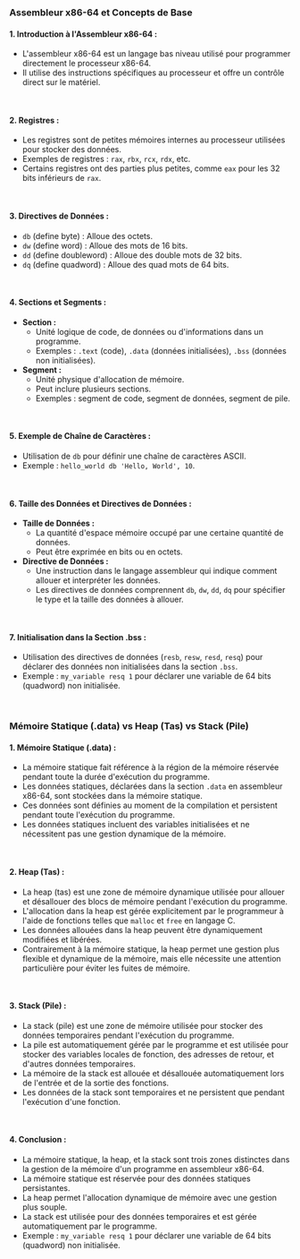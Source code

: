 ### Assembleur x86-64 et Concepts de Base

#### 1. **Introduction à l'Assembleur x86-64 :**
   - L'assembleur x86-64 est un langage bas niveau utilisé pour programmer directement le processeur x86-64.
   - Il utilise des instructions spécifiques au processeur et offre un contrôle direct sur le matériel.

<br>

#### 2. **Registres :**
   - Les registres sont de petites mémoires internes au processeur utilisées pour stocker des données.
   - Exemples de registres : `rax`, `rbx`, `rcx`, `rdx`, etc.
   - Certains registres ont des parties plus petites, comme `eax` pour les 32 bits inférieurs de `rax`.

<br>

#### 3. **Directives de Données :**
   - `db` (define byte) : Alloue des octets.
   - `dw` (define word) : Alloue des mots de 16 bits.
   - `dd` (define doubleword) : Alloue des double mots de 32 bits.
   - `dq` (define quadword) : Alloue des quad mots de 64 bits.

<br>

#### 4. **Sections et Segments :**
   - **Section :**
     - Unité logique de code, de données ou d'informations dans un programme.
     - Exemples : `.text` (code), `.data` (données initialisées), `.bss` (données non initialisées).
   - **Segment :**
     - Unité physique d'allocation de mémoire.
     - Peut inclure plusieurs sections.
     - Exemples : segment de code, segment de données, segment de pile.

<br>

#### 5. **Exemple de Chaîne de Caractères :**
   - Utilisation de `db` pour définir une chaîne de caractères ASCII.
   - Exemple : `hello_world db 'Hello, World', 10`.

<br>

#### 6. **Taille des Données et Directives de Données :**
   - **Taille de Données :**
     - La quantité d'espace mémoire occupé par une certaine quantité de données.
     - Peut être exprimée en bits ou en octets.
   - **Directive de Données :**
     - Une instruction dans le langage assembleur qui indique comment allouer et interpréter les données.
     - Les directives de données comprennent `db`, `dw`, `dd`, `dq` pour spécifier le type et la taille des données à allouer.

<br>

#### 7. **Initialisation dans la Section .bss :**
   - Utilisation des directives de données (`resb`, `resw`, `resd`, `resq`) pour déclarer des données non initialisées dans la section `.bss`.
   - Exemple : `my_variable resq 1` pour déclarer une variable de 64 bits (quadword) non initialisée.

<br>

### Mémoire Statique (.data) vs Heap (Tas) vs Stack (Pile)

#### 1. **Mémoire Statique (.data) :**
   - La mémoire statique fait référence à la région de la mémoire réservée pendant toute la durée d'exécution du programme.
   - Les données statiques, déclarées dans la section `.data` en assembleur x86-64, sont stockées dans la mémoire statique.
   - Ces données sont définies au moment de la compilation et persistent pendant toute l'exécution du programme.
   - Les données statiques incluent des variables initialisées et ne nécessitent pas une gestion dynamique de la mémoire.
<br>

#### 2. **Heap (Tas) :**
   - La heap (tas) est une zone de mémoire dynamique utilisée pour allouer et désallouer des blocs de mémoire pendant l'exécution du programme.
   - L'allocation dans la heap est gérée explicitement par le programmeur à l'aide de fonctions telles que `malloc` et `free` en langage C.
   - Les données allouées dans la heap peuvent être dynamiquement modifiées et libérées.
   - Contrairement à la mémoire statique, la heap permet une gestion plus flexible et dynamique de la mémoire, mais elle nécessite une attention particulière pour éviter les fuites de mémoire.
<br>

#### 3. **Stack (Pile) :**
   - La stack (pile) est une zone de mémoire utilisée pour stocker des données temporaires pendant l'exécution du programme.
   - La pile est automatiquement gérée par le programme et est utilisée pour stocker des variables locales de fonction, des adresses de retour, et d'autres données temporaires.
   - La mémoire de la stack est allouée et désallouée automatiquement lors de l'entrée et de la sortie des fonctions.
   - Les données de la stack sont temporaires et ne persistent que pendant l'exécution d'une fonction.
<br>

#### 4. **Conclusion :**
   - La mémoire statique, la heap, et la stack sont trois zones distinctes dans la gestion de la mémoire d'un programme en assembleur x86-64.
   - La mémoire statique est réservée pour des données statiques persistantes.
   - La heap permet l'allocation dynamique de mémoire avec une gestion plus souple.
   - La stack est utilisée pour des données temporaires et est gérée automatiquement par le programme.
   - Exemple : `my_variable resq 1` pour déclarer une variable de 64 bits (quadword) non initialisée.
<br>